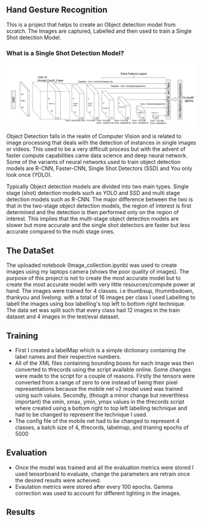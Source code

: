 ## Hand Gesture Recognition
This is a project that helps to create an Object detection model from scratch. The Images are captured, Labelled and then used to train a Single Shot detection Model.

### What is a Single Shot Detection Model?
<p align="center">
<img src="/ssd_architecture.jpg"></img>
</p>

Object Detection falls in the realm of Computer Vision and is related to image processing that deals with the detection of instances in single images or videos. This used to be a very difficult process but with the advent of faster compute capabilities came data science and deep neural network. Some of the variants of neural networks used to train object detection models are R-CNN, Faster-CNN, Single Shot Detectors (SSD) and You only look once (YOLO).

Typically Object detection models are divided into two main  types. Single stage (shot) detection models such as YOLO and SSD and multi stage detection models such as R-CNN.  The major difference between the two is that in the two-stage object detection models, the region of interest is first determined and the detection is then performed only on the region of interest. This implies that the multi-stage object detection models are slower but more accurate and the single shot detectors are faster but less accurate compared to the multi stage ones. 


## The DataSet
The uploaded notebook (Image_collection.ipynb) was used to create images using my laptops camera (shows the poor quality of images). The purpose of this project is not to create the most accurate model but to create the most accurate model with very little resources/compute power at hand. The images were trained for 4 classes. i.e thumbsup, thummbsdown, thankyou and livelong. with a total of 16 images per class I used LabelImg to labell the images using box labelling's top left to bottom right technique. The data set was split such that every class had 12 images in the train dataset and 4 images in the test/eval dataset.




## Training
+ First I created a labelMap which is a simple dictionary containing the label names and their respective numbers.
+ All of the XML files containing bounding boxes for each image was then converted to tfrecords using the script available online. Some changes were made to the script for a couple of reasons. Firstly the tensors were converted from a range of zero to one instead of being their pixel representations because the mobile net v2 model used was trained using such values. Secondly, (though a minor change but neverthless important) the xmin, xmax, ymin, ymax values in the tfrecords script where created using a bottom right to top left labelling technique and had to be changed to represent the technique I used.
+ The config file of the mobile net had to be changed to represent 4 classes, a batch size of 4, tfrecords, labelmap, and trianing epochs of 5000

## Evaluation
+ Once the model was trained and all the evaluation metrics were stored I used tensorboard to evaluate, change the parameters are retrain once the desired results were acheived.
+ Evaulation metrics were stored after every 100 epochs. Gamma correction was used to account for different lighting in the images.

## Results




